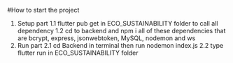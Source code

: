 #How to start the project
1. Setup part
1.1 flutter pub get in ECO_SUSTAINABILITY folder to call all dependency
1.2 cd to backend and npm i all of these dependencies that are bcrypt, express, jsonwebtoken, MySQL, nodemon and ws
2. Run part
2.1 cd Backend in terminal then run nodemon index.js
2.2 type flutter run in ECO_SUSTAINABILITY folder
